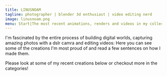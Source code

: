 ```yaml
---
title: LINUSNOAM
tagline: photographer | blender 3d enthusiast | video editing nerd
image: linusnoam.png
menu: Start|The most recent animations, renders and videos in my collection
---
```

I'm fascinated by the entire process of building digital worlds, capturing amazing photos with a dslr camra and editing videos: Here you can see some of the creations I'm most proud of and read a few sentences on how I made them. 


Please look at some of my recent creations below or checkout more in the categories!
